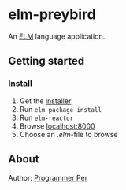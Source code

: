 # elm-preybird
An [ELM](http://elm-lang.org/) language application.

## Getting started

### Install
1. Get the [installer](https://elm-lang.org/install) 
2. Run `elm package install`
3. Run `elm-reactor`
4. Browse [localhost:8000](https://localhost:8000/)
5. Choose an _.elm_-file to browse

## About
Author: [Programmer Per](http://www.programmerper.com)
